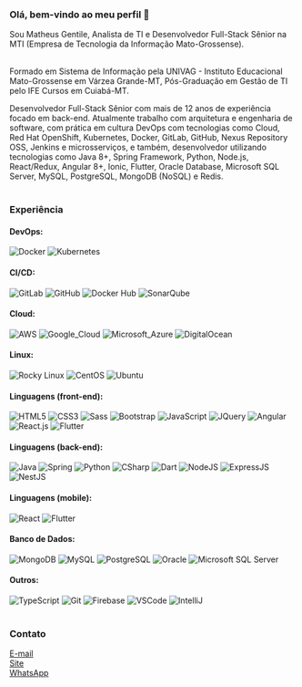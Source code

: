 ### Olá, bem-vindo ao meu perfil 👋
Sou Matheus Gentile, Analista de TI e Desenvolvedor Full-Stack Sênior na MTI (Empresa de Tecnologia da Informação Mato-Grossense).<br><br>

Formado em Sistema de Informação pela UNIVAG - Instituto Educacional Mato-Grossense em Várzea Grande-MT, Pós-Graduação em Gestão de TI pelo IFE Cursos em Cuiabá-MT.

Desenvolvedor Full-Stack Sênior com mais de 12 anos de experiência focado em back-end. Atualmente trabalho com arquitetura e engenharia de software, com prática em cultura DevOps com tecnologias como Cloud, Red Hat OpenShift, Kubernetes, Docker, GitLab, GitHub, Nexus Repository OSS, Jenkins e microsserviços, e também, desenvolvedor utilizando tecnologias como Java 8+, Spring Framework, Python, Node.js, React/Redux, Angular 8+, Ionic, Flutter, Oracle Database, Microsoft SQL Server, MySQL, PostgreSQL, MongoDB (NoSQL) e Redis.<br><br>

### Experiência

#### DevOps:

![Docker](https://img.shields.io/badge/docker%20-%230db7ed.svg?&style=for-the-badge&logo=docker&logoColor=white)
![Kubernetes](https://img.shields.io/badge/kubernetes%20-%230db7ed.svg?&style=for-the-badge&logo=kubernetes&logoColor=white)

#### CI/CD:

![GitLab](https://img.shields.io/badge/gitlab%20-%23FF9900.svg?&style=for-the-badge&logo=gitlab&logoColor=white)
![GitHub](https://img.shields.io/badge/github%20-%23121011.svg?&style=for-the-badge&logo=github&logoColor=white)
![Docker Hub](https://img.shields.io/badge/docker_hub%20-%230db7ed.svg?&style=for-the-badge&logo=docker&logoColor=white)
![SonarQube](https://img.shields.io/badge/sonarqube%20-%23007ACC.svg?&style=for-the-badge&logo=sonarqube&logoColor=white)

#### Cloud:

![AWS](https://img.shields.io/badge/AWS%20-%23FF9900.svg?&style=for-the-badge&logo=amazon-aws&logoColor=white)
![Google_Cloud](https://img.shields.io/badge/Google%20Cloud%20-%234285F4.svg?&style=for-the-badge&logo=google-cloud&logoColor=white)
![Microsoft_Azure](https://img.shields.io/badge/azure%20-%230072C6.svg?&style=for-the-badge&logo=azure-devops&logoColor=white)
![DigitalOcean](https://img.shields.io/badge/DigitalOcean-%230167ff.svg?&style=for-the-badge&logo=digitalOcean&logoColor=white")

#### Linux:

![Rocky Linux](https://img.shields.io/badge/rock_linux%20-%236DB33F.svg?&style=for-the-badge&logo=rockylinux&logoColor=white)
![CentOS](https://img.shields.io/badge/centos%20-%2320232a.svg?&style=for-the-badge&logo=centos&logoColor=white)
![Ubuntu](https://img.shields.io/badge/ubuntu%20-%23E34F26.svg?&style=for-the-badge&logo=ubuntu&logoColor=white)

#### Linguagens (front-end):

![HTML5](https://img.shields.io/badge/html5%20-%23E34F26.svg?&style=for-the-badge&logo=html5&logoColor=white)
![CSS3](https://img.shields.io/badge/css3%20-%231572B6.svg?&style=for-the-badge&logo=css3&logoColor=white)
![Sass](https://img.shields.io/badge/SASS%20-hotpink.svg?&style=for-the-badge&logo=SASS&logoColor=white)
![Bootstrap](https://img.shields.io/badge/bootstrap%20-%23563D7C.svg?&style=for-the-badge&logo=bootstrap&logoColor=white)
![JavaScript](https://img.shields.io/badge/javascript%20-%23323330.svg?&style=for-the-badge&logo=javascript&logoColor=%23F7DF1E)
![JQuery](https://img.shields.io/badge/jquery%20-%230769AD.svg?&style=for-the-badge&logo=jquery&logoColor=white)
![Angular](https://img.shields.io/badge/angular%20-%23DD0031.svg?&style=for-the-badge&logo=angular&logoColor=white)
![React.js](https://img.shields.io/badge/react.js%20-%2320232a.svg?&style=for-the-badge&logo=react&logoColor=%2361DAFB)
![Flutter](https://img.shields.io/badge/Flutter%20-%2302569B.svg?&style=for-the-badge&logo=Flutter&logoColor=white)

#### Linguagens (back-end):

![Java](https://img.shields.io/badge/java-%23ED8B00.svg?&style=for-the-badge&logo=java&logoColor=white)
![Spring](https://img.shields.io/badge/spring%20-%236DB33F.svg?&style=for-the-badge&logo=spring&logoColor=white)
![Python](https://img.shields.io/badge/python%20-%23039BE5.svg?&style=for-the-badge&logo=python&logoColor=white)
![CSharp](https://img.shields.io/badge/c%23%20-%23239120.svg?&style=for-the-badge&logo=c-sharp&logoColor=white)
![Dart](https://img.shields.io/badge/dart-%230175C2.svg?&style=for-the-badge&logo=dart&logoColor=white)
![NodeJS](https://img.shields.io/badge/node.js%20-%2343853D.svg?&style=for-the-badge&logo=node.js&logoColor=white)
![ExpressJS](https://img.shields.io/badge/express.js%20-%23404d59.svg?&logo=express&style=for-the-badge)
![NestJS](https://img.shields.io/badge/nestjs%20-%23E0234E.svg?&style=for-the-badge&logo=nestjs&logoColor=white)

#### Linguagens (mobile):

![React](https://img.shields.io/badge/react_native%20-%2320232a.svg?&style=for-the-badge&logo=react&logoColor=%2361DAFB)
![Flutter](https://img.shields.io/badge/Flutter%20-%2302569B.svg?&style=for-the-badge&logo=Flutter&logoColor=white)

#### Banco de Dados:

![MongoDB](https://img.shields.io/badge/MongoDB-%234ea94b.svg?&style=for-the-badge&logo=mongodb&logoColor=white)
![MySQL](https://img.shields.io/badge/mysql-%2300f.svg?&style=for-the-badge&logo=mysql&logoColor=white)
![PostgreSQL](https://img.shields.io/badge/postgresql-%23316192.svg?&style=for-the-badge&logo=postgresql&logoColor=white)
![Oracle](https://img.shields.io/badge/oracle%20-%23F00000.svg?&style=for-the-badge&logo=oracle&logoColor=white)
![Microsoft SQL Server](https://img.shields.io/badge/-SQL%20Server-CC2927?style=for-the-badge&logo=microsoft-sql-server&logoColor=white)

#### Outros:

![TypeScript](https://img.shields.io/badge/typescript%20-%23007ACC.svg?&style=for-the-badge&logo=typescript&logoColor=white)
![Git](https://img.shields.io/badge/git%20-%23F05033.svg?&style=for-the-badge&logo=git&logoColor=white)
![Firebase](https://img.shields.io/badge/firebase%20-%23039BE5.svg?&style=for-the-badge&logo=firebase)
![VSCode](https://img.shields.io/badge/-VSCode-007ACC?style=for-the-badge&logo=visual-studio-code&logoColor=white)
![IntelliJ](https://img.shields.io/badge/-IntelliJ%20IDEA-black?style=for-the-badge&logo=intellij-idea&logoColor=white)<br><br>

### Contato

[E-mail](mailto:matheus@gentile.dev)<br>
[Site](https://gentile.dev/)<br>
[WhatsApp](https://api.whatsapp.com/send?phone=5565999317464)
